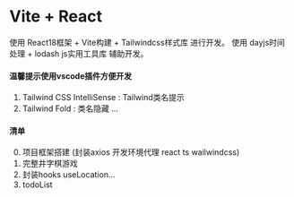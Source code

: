 

<!--
 * @Author: yangchenguang
 * @Description: 
 * @Date: 2023-07-07 15:51:45
 * @LastEditors: yangchenguang
 * @LastEditTime: 2023-08-29 18:27:20
-->

# Vite + React

使用 React18框架 + Vite构建 + Tailwindcss样式库 进行开发。
使用 dayjs时间处理 + lodash js实用工具库 辅助开发。

#### 温馨提示使用vscode插件方便开发
1. Tailwind CSS IntelliSense : Tailwind类名提示
2. Tailwind Fold : 类名隐藏
...

#### 清单
0. 项目框架搭建 (封装axios 开发环境代理 react ts wailwindcss)
1. 完整井字棋游戏
2. 封装hooks useLocation...
3. todoList
